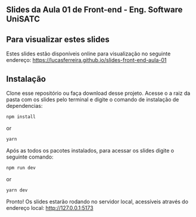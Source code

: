 ## Slides da Aula 01 de Front-end - Eng. Software UniSATC

## Para visualizar estes slides

Estes slides estão disponíveis online para visualização no seguinte endereço: https://lucasferreira.github.io/slides-front-end-aula-01

## Instalação

Clone esse repositório ou faça download desse projeto. Acesse o a raiz da pasta com os slides pelo terminal e digite o comando de instalação de dependencias:

```bash
npm install
```

or

```bash
yarn
```

Após as todos os pacotes instalados, para acessar os slides digite o seguinte comando:

```bash
npm run dev
```

or

```bash
yarn dev
```

Pronto! Os slides estarão rodando no servidor local, acessíveis através do endereço local: http://127.0.0.1:5173
